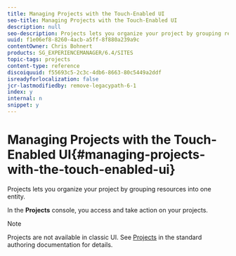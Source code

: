 ```yaml
---
title: Managing Projects with the Touch-Enabled UI
seo-title: Managing Projects with the Touch-Enabled UI
description: null
seo-description: Projects lets you organize your project by grouping resources into one entity.
uuid: f1e06ef8-8260-4acb-a5ff-8f880a239a9c
contentOwner: Chris Bohnert
products: SG_EXPERIENCEMANAGER/6.4/SITES
topic-tags: projects
content-type: reference
discoiquuid: f55693c5-2c3c-4db6-8663-80c5449a2ddf
isreadyforlocalization: false
jcr-lastmodifiedby: remove-legacypath-6-1
index: y
internal: n
snippet: y
---
```


# Managing Projects with the Touch-Enabled UI{#managing-projects-with-the-touch-enabled-ui}

Projects lets you organize your project by grouping resources into one entity.

In the **Projects** console, you access and take action on your projects.

>[!NOTE]
>
>Projects are not available in classic UI. See [Projects](../../authoring/using/projects.md) in the standard authoring documentation for details.

